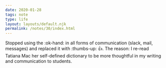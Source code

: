 ```yaml
---
date: 2020-01-28
tags: note
type: life
layout: layouts/default.njk
permalink: /notes/30/index.html
---
```


Stopped using the :ok-hand: in all forms of communication (slack, mail, messages) and replaced it with :thumbs-up: 👍. The reason: I re-read Tatiana Mac her self-defined dictionary to be more thoughtful in my writing and communication to students.
